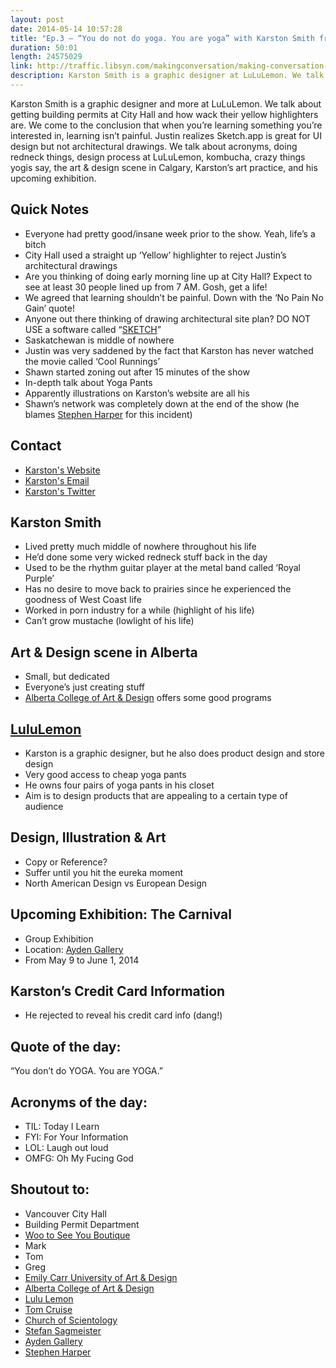 ```yaml
---
layout: post
date: 2014-05-14 10:57:28
title: "Ep.3 – “You do not do yoga. You are yoga” with Karston Smith from LuLuLemon"
duration: 50:01
length: 24575029
link: http://traffic.libsyn.com/makingconversation/making-conversation-ep3-karstonsmith.m4a
description: Karston Smith is a graphic designer at LuLuLemon. We talk about acronyms, doing redneck things, design process at LuLuLemon, kombucha, crazy things yogis say, the art & design scene in Calgary, Karston’s art practice, and his upcoming exhibition.
---
```


Karston Smith is a graphic designer and more at LuLuLemon. We talk about getting building permits at City Hall and how wack their yellow highlighters are. We come to the conclusion that when you’re learning something you’re interested in, learning isn’t painful. Justin realizes Sketch.app is great for UI design but not architectural drawings. We talk about acronyms, doing redneck things, design process at LuLuLemon, kombucha, crazy things yogis say, the art & design scene in Calgary, Karston’s art practice, and his upcoming exhibition.

## Quick Notes
- Everyone had pretty good/insane week prior to the show. Yeah, life’s a bitch 
- City Hall used a straight up ‘Yellow’ highlighter to reject Justin’s architectural drawings 
- Are you thinking of doing early morning line up at City Hall? Expect to see at least 30 people lined up from 7 AM. Gosh, get a life! 
- We agreed that learning shouldn’t be painful. Down with the ‘No Pain No Gain’ quote! 
- Anyone out there thinking of drawing architectural site plan? DO NOT USE a software called “[SKETCH](http://bohemiancoding.com/sketch/)” 
- Saskatchewan is middle of nowhere 
- Justin was very saddened by the fact that Karston has never watched the movie called ‘Cool Runnings’ 
- Shawn started zoning out after 15 minutes of the show 
- In-depth talk about Yoga Pants 
- Apparently illustrations on Karston’s website are all his 
- Shawn’s network was completely down at the end of the show (he blames [Stephen Harper](http://www.pm.gc.ca/eng/prime-minister-stephen-harper) for this incident) 
  
## Contact
- [Karston's Website](http://www.karston.ca/)
- <a href="mailto:karstonsmith@gmail.com">Karston's Email</a>
- [Karston's Twitter](https://twitter.com/karstonsmith)

## Karston Smith
- Lived pretty much middle of nowhere throughout his life 
- He’d done some very wicked redneck stuff back in the day 
- Used to be the rhythm guitar player at the metal band called ‘Royal Purple’ 
- Has no desire to move back to prairies since he experienced the goodness of West Coast life 
- Worked in porn industry for a while (highlight of his life) 
- Can’t grow mustache (lowlight of his life) 
  
## Art & Design scene in Alberta
- Small, but dedicated  
- Everyone’s just creating stuff 
- [Alberta College of Art & Design](http://www.acad.ca/) offers some good programs

## [LuluLemon](http://shop.lululemon.com/home.jsp)
- Karston is a graphic designer, but he also does product design and store design 
- Very good access to cheap yoga pants 
- He owns four pairs of yoga pants in his closet 
- Aim is to design products that are appealing to a certain type of audience 

## Design, Illustration & Art
- Copy or Reference? 
- Suffer until you hit the eureka moment 
- North American Design vs European Design 

## Upcoming Exhibition: The Carnival
- Group Exhibition 
- Location: [Ayden Gallery](http://www.aydengallery.com/otherIndex.php?otherContent=nextShow.php&title=AYDEN%20GALLERY%20-%20Current%20Exhibition) 
- From May 9 to June 1, 2014 

## Karston’s Credit Card Information
- He rejected to reveal his credit card info (dang!) 

## Quote of the day:
“You don’t do YOGA. You are YOGA.”

## Acronyms of the day:
- TIL: Today I Learn
- FYI: For Your Information
- LOL: Laugh out loud
- OMFG: Oh My Fucing God

## Shoutout to:
- Vancouver City Hall 
- Building Permit Department 
- [Woo to See You Boutique](http://www.wootoseeyou.com/) 
- Mark 
- Tom 
- Greg 
- [Emily Carr University of Art & Design](http://www.ecuad.ca) 
- [Alberta College of Art & Design](http://www.acad.ca/) 
- [Lulu Lemon](http://shop.lululemon.com/home.jsp) 
- [Tom Cruise](http://www.tomcruise.com/) 
- [Church of Scientology](http://www.scientology.ca/) 
- [Stefan Sagmeister](http://www.sagmeisterwalsh.com/) 
- [Ayden Gallery](http://www.aydengallery.com/otherIndex.php?otherContent=nextShow.php&title=AYDEN%20GALLERY%20-%20Current%20Exhibition) 
- [Stephen Harper](http://www.pm.gc.ca/eng/prime-minister-stephen-harper)